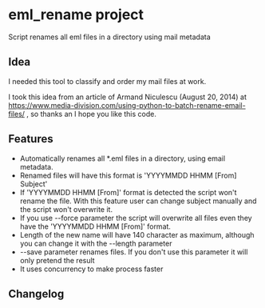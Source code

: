 # eml_rename project

Script renames all eml files in a directory using mail metadata

## Idea

I needed this tool to classify and order my mail files at work.

I took this idea from an article of Armand Niculescu (August 20, 2014) at https://www.media-division.com/using-python-to-batch-rename-email-files/ , so thanks an I hope you like this code.

## Features

- Automatically renames all *.eml files in a directory, using email metadata. 
- Renamed files will have this format is 'YYYYMMDD HHMM [From] Subject'
- If 'YYYYMMDD HHMM [From]' format is detected the script won't rename the file. With this feature user can change subject manually and the script won't overwrite it.
- If you use --force parameter the script will overwrite all files even they have the 'YYYYMMDD HHMM [From]' format.
- Length of the new name will have 140 character as maximum, although you can change it with the --length parameter
- --save parameter renames files. If you don't use this parameter it will only pretend the result
- It uses concurrency to make process faster

## Changelog